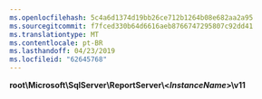 ```yaml
---
ms.openlocfilehash: 5c4a6d1374d19bb26ce712b1264b08e682aa2a95
ms.sourcegitcommit: f7fced330b64d6616aeb8766747295807c92dd41
ms.translationtype: MT
ms.contentlocale: pt-BR
ms.lasthandoff: 04/23/2019
ms.locfileid: "62645768"
---
```

**root\\Microsoft\\SqlServer\\ReportServer\\\<*InstanceName*\>\\v11**
